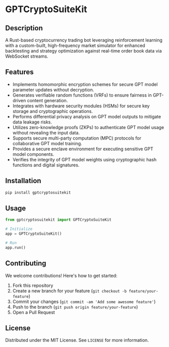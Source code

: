 # GPTCryptoSuiteKit

## Description

A Rust-based cryptocurrency trading bot leveraging reinforcement learning with a custom-built, high-frequency market simulator for enhanced backtesting and strategy optimization against real-time order book data via WebSocket streams.

## Features

- Implements homomorphic encryption schemes for secure GPT model parameter updates without decryption.
- Generates verifiable random functions (VRFs) to ensure fairness in GPT-driven content generation.
- Integrates with hardware security modules (HSMs) for secure key storage and cryptographic operations.
- Performs differential privacy analysis on GPT model outputs to mitigate data leakage risks.
- Utilizes zero-knowledge proofs (ZKPs) to authenticate GPT model usage without revealing the input data.
- Supports secure multi-party computation (MPC) protocols for collaborative GPT model training.
- Provides a secure enclave environment for executing sensitive GPT model components.
- Verifies the integrity of GPT model weights using cryptographic hash functions and digital signatures.
## Installation

```bash
pip install gptcryptosuitekit
```

## Usage

```python
from gptcryptosuitekit import GPTCryptoSuiteKit

# Initialize
app = GPTCryptoSuiteKit()

# Run
app.run()
```

## Contributing

We welcome contributions! Here's how to get started:

1. Fork this repository
2. Create a new branch for your feature (`git checkout -b feature/your-feature`)
3. Commit your changes (`git commit -am 'Add some awesome feature'`)
4. Push to the branch (`git push origin feature/your-feature`)
5. Open a Pull Request

## License

Distributed under the MIT License. See `LICENSE` for more information.
